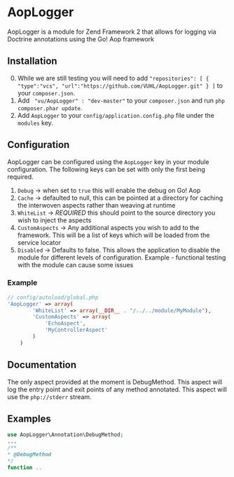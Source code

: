 # AopLogger

AopLogger is a module for Zend Framework 2 that allows for logging via Doctrine annotations using the Go! Aop framework

## Installation

 0. While we are still testing you will need to add `"repositories": [
                                                             {
                                                                 "type":"vcs",
                                                                 "url":"https://github.com/VUHL/AopLogger.git"
                                                             }
                                                         ]` to your `composer.json`.
 1. Add ` "vu/AopLogger" : "dev-master"` to your `composer.json` and run `php composer.phar update`.
 2. Add `AopLogger` to your `config/application.config.php` file under the `modules` key.

## Configuration

AopLogger can be configured using the `AopLogger` key in your module configuration.  The following keys can be set with only the first being required.

 1. `Debug` -> when set to `true` this will enable the debug on Go! Aop
 2. `Cache` -> defaulted to null, this can be pointed at a directory for caching the interwoven aspects rather than weaving at runtime
 3. `WhiteList` -> *REQUIRED* this should point to the source directory you wish to inject the aspects
 4. `CustomAspects` -> Any additional aspects you wish to add to the framework.  This will be a list of keys which will be loaded from the service locator
 5. `Disabled` -> Defaults to false.  This allows the application to disable the module for different levels of configuration.  Example - functional testing with the module can cause some issues
### Example
```php
// config/autoload/global.php
'AopLogger' => array(
        'WhiteList' => array(__DIR__ . "/../../module/MyModule"),
        'CustomAspects' => array(
            'EchoAspect',
            'MyControllerAspect'
        )
    )
```

## Documentation

The only aspect provided at the moment is DebugMethod.  This aspect will log the entry point and exit points of any method annotated.  This aspect will use the `php://stderr` stream.

## Examples

```php
use AopLogger\Annotation\DebugMethod;
...
/**
* @DebugMethod
*/
function ..
```